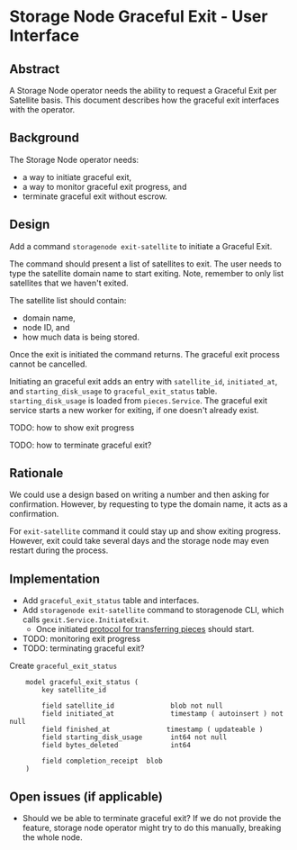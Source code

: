 # Storage Node Graceful Exit - User Interface

## Abstract

A Storage Node operator needs the ability to request a Graceful Exit per Satellite basis.
This document describes how the graceful exit interfaces with the operator.

## Background

The Storage Node operator needs:
- a way to initiate graceful exit,
- a way to monitor graceful exit progress, and
- terminate graceful exit without escrow.

## Design

Add a command `storagenode exit-satellite` to initiate a Graceful Exit.

The command should present a list of satellites to exit. The user needs to type the satellite domain name to start exiting. Note, remember to only list satellites that we haven't exited.

The satellite list should contain:
- domain name,
- node ID, and
- how much data is being stored.

Once the exit is initiated the command returns. The graceful exit process cannot be cancelled.

Initiating an graceful exit adds an entry with `satellite_id`, `initiated_at`, and `starting_disk_usage` to 
`graceful_exit_status` table. `starting_disk_usage` is loaded from `pieces.Service`. The graceful exit service starts a new worker for exiting, if one doesn't already exist.

TODO: how to show exit progress

TODO: how to terminate graceful exit?

## Rationale

We could use a design based on writing a number and then asking for confirmation. However, by requesting to type the domain name, it acts as a confirmation.

For `exit-satellite` command it could stay up and show exiting progress. However, exit could take several days and the storage node may even restart during the process.

## Implementation

- Add `graceful_exit_status` table and interfaces.
- Add `storagenode exit-satellite` command to storagenode CLI, which calls `gexit.Service.InitiateExit`.
	- Once initiated [protocol for transferring pieces](storagenode-graceful-exit-protocol.md) should start.
- TODO: monitoring exit progress
- TODO: terminating graceful exit?

Create `graceful_exit_status`
```
	model graceful_exit_status (
		key satellite_id

		field satellite_id              blob not null
		field initiated_at              timestamp ( autoinsert ) not null
		field finished_at              timestamp ( updateable )
		field starting_disk_usage       int64 not null
		field bytes_deleted             int64

		field completion_receipt  blob
	)
```

## Open issues (if applicable)

- Should we be able to terminate graceful exit? If we do not provide the feature, storage node operator might try to do this manually, breaking the whole node.